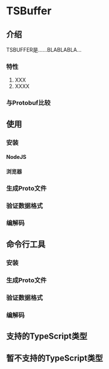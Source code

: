 TSBuffer
===

## 介绍

TSBUFFER是……BLABLABLA...

### 特性
1. XXX
1. XXXX

### 与Protobuf比较

## 使用
### 安装
#### NodeJS
#### 浏览器
### 生成Proto文件
### 验证数据格式
### 编解码

## 命令行工具
### 安装
### 生成Proto文件
### 验证数据格式
### 编解码


## 支持的TypeScript类型

## 暂不支持的TypeScript类型